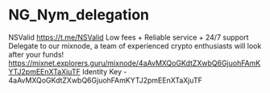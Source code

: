 # NG_Nym_delegation
NSValid
https://t.me/NSValid
Low fees + Reliable service + 24/7 support
Delegate to our mixnode, a team of experienced crypto enthusiasts will look after your funds!
https://mixnet.explorers.guru/mixnode/4aAvMXQoGKdtZXwbQ6GjuohFAmKYTJ2pmEEnXTaXjuTF
Identity Key - 4aAvMXQoGKdtZXwbQ6GjuohFAmKYTJ2pmEEnXTaXjuTF
